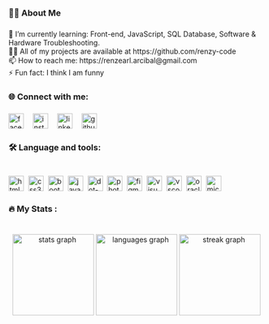 <h3 align="left">👩‍💻  About Me</h3>

###

<p align="left">🌱 I’m currently learning: Front-end, JavaScript, SQL Database, Software & Hardware Troubleshooting.<br>👨‍💻 All of my projects are available at https://github.com/renzy-code<br>📫 How to reach me: https://renzearl.arcibal@gmail.com<br>⚡ Fun fact: I think I am funny</p>

###

<h3 align="left">🌐 Connect with me:</h3>

###

<div align="left">
   <img src="https://cdn.jsdelivr.net/gh/devicons/devicon/icons/facebook/facebook-original.svg" height="30" alt="facebook logo"  />
  <img width="10" />
  <img src="https://skillicons.dev/icons?i=instagram" height="30" alt="instagram logo"  />
  <img width="10" />
  <img src="https://skillicons.dev/icons?i=linkedin" height="30" alt="linkedin logo"  />
  <img width="10" />
  <img src="https://skillicons.dev/icons?i=github" height="30" alt="github logo"  />
</div>

###

<h3 align="left">🛠 Language and tools:</h3>

###

<br clear="both">

<div align="left">
  <img src="https://img.shields.io/badge/HTML5-E34F26?logo=html5&logoColor=white&style=for-the-badge" height="30" alt="html5 logo"  />
  <img width="1" />
  <img src="https://img.shields.io/badge/CSS3-1572B6?logo=css3&logoColor=white&style=for-the-badge" height="30" alt="css3 logo"  />
  <img width="1" />
  <img src="https://img.shields.io/badge/Bootstrap-7952B3?logo=bootstrap&logoColor=white&style=for-the-badge" height="30" alt="bootstrap logo"  />
  <img width="1" />
  <img src="https://img.shields.io/badge/JavaScript-F7DF1E?logo=javascript&logoColor=black&style=for-the-badge" height="30" alt="javascript logo"  />
  <img width="1" />
  
  <!--
  <img src="https://img.shields.io/badge/C Sharp-239120?logo=csharp&logoColor=white&style=for-the-badge" height="30" alt="csharp logo"  />
  <img width="1" />
  <img src="https://img.shields.io/badge/PHP-777BB4?logo=php&logoColor=black&style=for-the-badge" height="30" alt="php logo"  />
  <img width="1" /> -->
  
  <img src="https://img.shields.io/badge/.NET-512BD4?logo=dotnet&logoColor=white&style=for-the-badge" height="30" alt="dot-net logo"  />
  <img width="1" />
  <img src="https://img.shields.io/badge/Adobe Photoshop-31A8FF?logo=adobephotoshop&logoColor=black&style=for-the-badge" height="30" alt="photoshop logo"  />
  <img width="1" />
  <img src="https://img.shields.io/badge/Figma-F24E1E?logo=figma&logoColor=white&style=for-the-badge" height="30" alt="figma logo"  />
  <img width="1" />
  <img src="https://img.shields.io/badge/Visual Studio-5C2D91?logo=visualstudio&logoColor=white&style=for-the-badge" height="30" alt="visualstudio logo"  />
  <img width="1" />
  <img src="https://img.shields.io/badge/Visual Studio Code-007ACC?logo=visualstudiocode&logoColor=white&style=for-the-badge" height="30" alt="vscode logo"  />
  <img width="1" />
  <img src="https://img.shields.io/badge/Oracle-F80000?logo=oracle&logoColor=white&style=for-the-badge" height="30" alt="oracle logo"  />
  <img width="1" />
  <img src="https://img.shields.io/badge/Microsoft SQL Server-CC2927?logo=microsoftsqlserver&logoColor=white&style=for-the-badge" height="30" alt="microsoftsqlserver logo"  />
</div>

###

<h3 align="left">🔥   My Stats :</h3>

###

<br clear="both">

<div align="center">
  <img src="https://github-readme-stats.vercel.app/api?username=renzy-code&hide_title=false&hide_rank=false&show_icons=true&include_all_commits=true&count_private=true&disable_animations=false&theme=github_dark&locale=en&hide_border=false&order=1" height="160" alt="stats graph"  />
  <img src="https://github-readme-stats.vercel.app/api/top-langs?username=renzy-code&locale=en&hide_title=false&layout=compact&card_width=320&langs_count=5&theme=github_dark&hide_border=false&order=2" height="160" alt="languages graph"  />
  <img src="https://streak-stats.demolab.com?user=renzy-code&locale=en&mode=daily&theme=aura&hide_border=false&border_radius=5&order=3" height="160" alt="streak graph"  />
</div>

###
